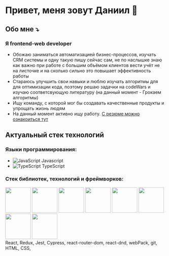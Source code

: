 # Привет, меня зовут Даниил 🤝
## Обо мне ⤵️
### Я frontend-web developer 
* Обожаю заниматься автоматизацией бизнес-процессов, изучать CRM системы и одну такую пишу сейчас сам, не по наслышке знаю как важно при работе с большим объёмом клиентов вести учёт не на листочке и на сколько сильно это повышает эффективность работы
 * Стараюсь улучшить свои навыки и люблю изучать алгоритмы для для оптимизации кода, поэтому решаю задачки на codeWars и изучаю соответсвующую литературу (на данный момент - Грокаем алгоритмы)
 * Ищу команду, с которой мог бы создавать качественные продукты и упрощать жизнь людям
 * На данный момент активно ищу работу. [С резюме можно ознакоиться тут](https://izhevsk.hh.ru/resume/36cc3b94ff0c0125e50039ed1f466b677a4b74)
  
  ## Актуальный стек технологий 
### Языки программирования:

* ![JavaScript](https://img.icons8.com/?size=48&id=108784&format=png) Javascript
 * ![TypeScript](https://img.icons8.com/?size=48&id=nCj4PvnCO0tZ&format=png) TypeScript
 ### Стек библиотек, технологий и фреймворков:
  <img width='80' height='80' src='https://img.icons8.com/?size=80&id=NfbyHexzVEDk&format=png'>  <img width='80' height='80' src='https://img.icons8.com/?size=50&id=A6r5yddU9uA0&format=png'>  <img width='80' height='80' src='https://img.icons8.com/?size=80&id=bp24DwGXJDyT&format=png'>  <img width='80' height='80' src='https://bestofjs.org/logos/cypress.dark.svg'>  <img width='80' height='80' src='https://encrypted-tbn0.gstatic.com/images?q=tbn:ANd9GcTS-4ljMOXplQjXurgK9Im8452Vs7I3RNbEoVt4bsG5eNOFvltcKGqSszB7RvZEScqq1s4&usqp=CAU'>  <img width='80' height='80' src='https://img.icons8.com/?size=48&id=sOWbK4N3cxGh&format=png'>  <img width='80' height='80' src='https://img.icons8.com/?size=48&id=20906&format=png'>  <img width='80' height='80' src='https://cdn-icons-png.flaticon.com/128/5968/5968267.png'>  
React, Redux, Jest, Cypress, react-router-dom, react-dnd, webPack, git, HTML, CSS,
